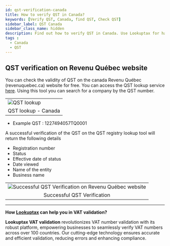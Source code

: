 ```yaml
---
id: qst-verification-canada
title: How to verify QST in Canada?
keywords: [Verify QST, Canada, find QST, Check QST]
sidebar_label: QST Canada
sidebar_class_name: hidden
description: Find out how to verify QST in Canada. Use Lookuptax for hassle-free validation of QST in Canada.
tags : 
  - Canada
  - QST
---
```


## QST verification on Revenu Québec website 

You can check the validity of QST on the canada Revenu Québec (revenuquebec.ca) website for free. You can access the QST lookup service [here](https://entreprises.revenuquebec.ca/EntNa/SX/SX00/SX00.SXCLT20A.ValiderInscription/SXCLT20AA?CLNG=F&SVAR=01). Using this tool you can search for a company by the QST number.


<table align="center" border="0px" border-color="#dedede"><tr><td>
  <img src="/docs/img/verify/qst-canada.PNG" alt="QST lookup" title="QST lookup"/>
  </td></tr>
  <tr><td align="center">QST lookup - Canada</td></tr>
</table>

* Example QST :  1227494057TQ0001


A successful verification of the QST on the QST registry lookup tool will return the following details

* Registration number
* Status
* Effective date of status
* Date viewed
* Name of the entity
* Business name


<table align="center" border="0px" border-color="#dedede"><tr><td>
  <img src="/docs/img/verify/qst-details-canada.PNG" alt="Successful QST Verification on Revenu Québec website" title="Successful QST Verification on Revenu Québec website"/>
  </td></tr>
  <tr><td align="center">Successful QST Verification</td></tr>
</table>


----
**How [Lookuptax](https://lookuptax.com/) can help you in VAT validation?**

**Lookuptax VAT validation** revolutionizes VAT number validation with its robust platform, empowering businesses to seamlessly verify VAT numbers across over 100 countries. Our cutting-edge technology ensures accurate and efficient validation, reducing errors and enhancing compliance.


